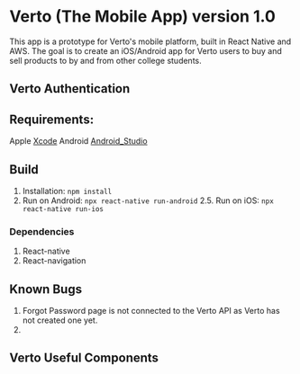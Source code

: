 # Verto (The Mobile App) version 1.0 
This app is a prototype for Verto's mobile platform, built in React Native and AWS. The goal is to create an iOS/Android app for Verto users to buy and sell products to by and from other college students. 

## Verto Authentication 

## Requirements: 
Apple [Xcode](https://developer.apple.com/xcode/)
Android [Android_Studio](https://developer.android.com/studio/)

## Build 
1. Installation: ``` npm install ```
2. Run on Android: ``` npx react-native run-android ```
2.5. Run on iOS: ```npx react-native run-ios ```

### Dependencies
1. React-native
2. React-navigation

## Known Bugs
1. Forgot Password page is not connected to the Verto API as Verto has not created one yet.
2.

## Verto Useful Components
